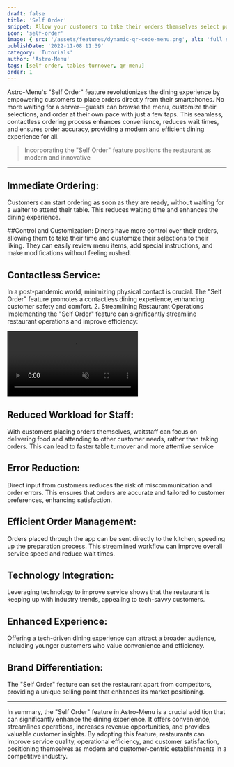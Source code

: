 ```yaml
---
draft: false
title: 'Self Order'
snippet: Allow your customers to take their orders themselves select portions and add notes to their orders. This will help you reduce the number of waiters you need, and increase the speed of service
icon: 'self-order'
image: { src: '/assets/features/dynamic-qr-code-menu.png', alt: 'full stack web development' }
publishDate: '2022-11-08 11:39'
category: 'Tutorials'
author: 'Astro-Menu'
tags: [self-order, tables-turnover, qr-menu]
order: 1
---
```


Astro-Menu's "Self Order" feature revolutionizes the dining experience by empowering customers to place orders directly from their smartphones. No more waiting for a server—guests can browse the menu, customize their selections, and order at their own pace with just a few taps. This seamless, contactless ordering process enhances convenience, reduces wait times, and ensures order accuracy, providing a modern and efficient dining experience for all.

> Incorporating the "Self Order" feature positions the restaurant as modern and innovative

<hr />

## Immediate Ordering:

Customers can start ordering as soon as they are ready, without waiting for a waiter to attend their table. This reduces waiting time and enhances the dining experience.

##Control and Customization:
Diners have more control over their orders, allowing them to take their time and customize their selections to their liking. They can easily review menu items, add special instructions, and make modifications without feeling rushed.

## Contactless Service:

In a post-pandemic world, minimizing physical contact is crucial. The "Self Order" feature promotes a contactless dining experience, enhancing customer safety and comfort. 2. Streamlining Restaurant Operations
Implementing the "Self Order" feature can significantly streamline restaurant operations and improve efficiency:

<div class='sm:grid sm:grid-cols-2 gap-5 items-center'>
<!-- <img src='/public/assets/features/dynamic-qr-code-menu.png' alt='astro-menu-min-clicks' class='border-2 border-gray-200 rounded-lg w-96'> -->
<div class="mockup-phone">
    <div class="camera"></div> 
    <div class="display">
        <div class="artboard artboard-demo phone-1">
            <video src='/public/assets/features/self-order.mp4' muted autoplay controls>
            </video>
        </div>
    </div>
</div>

<div>

## Reduced Workload for Staff:

With customers placing orders themselves, waitstaff can focus on delivering food and attending to other customer needs, rather than taking orders. This can lead to faster table turnover and more attentive service

## Error Reduction:

Direct input from customers reduces the risk of miscommunication and order errors. This ensures that orders are accurate and tailored to customer preferences, enhancing satisfaction.

</div>
</div>

## Efficient Order Management:

Orders placed through the app can be sent directly to the kitchen, speeding up the preparation process. This streamlined workflow can improve overall service speed and reduce wait times.

## Technology Integration:

Leveraging technology to improve service shows that the restaurant is keeping up with industry trends, appealing to tech-savvy customers.

## Enhanced Experience:

Offering a tech-driven dining experience can attract a broader audience, including younger customers who value convenience and efficiency.

## Brand Differentiation:

The "Self Order" feature can set the restaurant apart from competitors, providing a unique selling point that enhances its market positioning.

<hr />

In summary, the "Self Order" feature in Astro-Menu is a crucial addition that can significantly enhance the dining experience. It offers convenience, streamlines operations, increases revenue opportunities, and provides valuable customer insights. By adopting this feature, restaurants can improve service quality, operational efficiency, and customer satisfaction, positioning themselves as modern and customer-centric establishments in a competitive industry.
